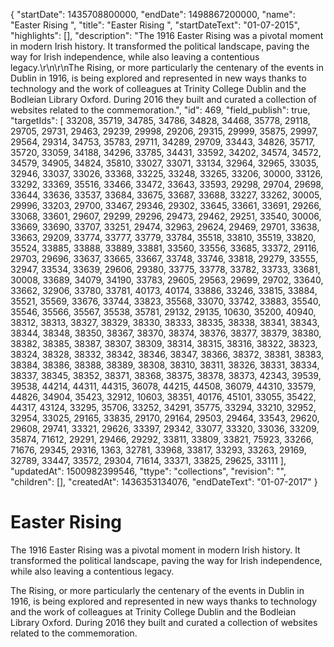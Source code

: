 {
  "startDate": 1435708800000, 
  "endDate": 1498867200000, 
  "name": "Easter Rising ", 
  "title": "Easter Rising ", 
  "startDateText": "01-07-2015", 
  "highlights": [], 
  "description": "The 1916 Easter Rising was a pivotal moment in modern Irish history. It transformed the political landscape, paving the way for Irish independence, while also leaving a contentious legacy.\r\n\r\nThe Rising, or more particularly the centenary of the events in Dublin in 1916, is being explored and represented in new ways thanks to technology and the work of colleagues at Trinity College Dublin and the Bodleian Library Oxford. During 2016 they built and curated a collection of websites related to the commemoration.", 
  "id": 469, 
  "field_publish": true, 
  "targetIds": [
    33208, 
    35719, 
    34785, 
    34786, 
    34828, 
    34468, 
    35778, 
    29118, 
    29705, 
    29731, 
    29463, 
    29239, 
    29998, 
    29206, 
    29315, 
    29999, 
    35875, 
    29997, 
    29564, 
    29314, 
    34753, 
    35783, 
    29711, 
    34289, 
    29709, 
    33443, 
    34826, 
    35717, 
    35720, 
    33059, 
    34188, 
    34296, 
    33785, 
    34431, 
    33592, 
    34202, 
    34574, 
    34572, 
    34579, 
    34905, 
    34824, 
    35810, 
    33027, 
    33071, 
    33134, 
    32964, 
    32965, 
    33035, 
    32946, 
    33037, 
    33026, 
    33368, 
    33225, 
    33248, 
    33265, 
    33206, 
    30000, 
    33126, 
    33292, 
    33369, 
    35516, 
    33466, 
    33472, 
    33643, 
    33593, 
    29298, 
    29704, 
    29698, 
    33644, 
    33636, 
    33537, 
    33684, 
    33675, 
    33687, 
    33688, 
    33227, 
    33262, 
    30005, 
    29996, 
    33203, 
    29700, 
    33467, 
    29346, 
    29302, 
    33645, 
    33661, 
    33691, 
    29266, 
    33068, 
    33601, 
    29607, 
    29299, 
    29296, 
    29473, 
    29462, 
    29251, 
    33540, 
    30006, 
    33669, 
    33690, 
    33707, 
    33251, 
    29474, 
    32963, 
    29624, 
    29469, 
    29701, 
    33638, 
    33663, 
    29209, 
    33774, 
    33777, 
    33779, 
    33784, 
    35518, 
    33810, 
    35519, 
    33820, 
    35524, 
    33885, 
    33888, 
    33889, 
    33881, 
    33560, 
    33556, 
    33685, 
    33372, 
    29116, 
    29703, 
    29696, 
    33637, 
    33665, 
    33667, 
    33748, 
    33746, 
    33818, 
    29279, 
    33555, 
    32947, 
    33534, 
    33639, 
    29606, 
    29380, 
    33775, 
    33778, 
    33782, 
    33733, 
    33681, 
    30008, 
    33689, 
    34079, 
    34190, 
    33783, 
    29605, 
    29563, 
    29699, 
    29702, 
    33640, 
    33662, 
    32906, 
    33780, 
    33781, 
    40173, 
    40174, 
    33886, 
    33246, 
    33815, 
    33884, 
    35521, 
    35569, 
    33676, 
    33744, 
    33823, 
    35568, 
    33070, 
    33742, 
    33883, 
    35540, 
    35546, 
    35566, 
    35567, 
    35538, 
    35781, 
    29132, 
    29135, 
    10630, 
    35200, 
    40940, 
    38312, 
    38313, 
    38327, 
    38329, 
    38330, 
    38333, 
    38335, 
    38338, 
    38341, 
    38343, 
    38344, 
    38348, 
    38350, 
    38367, 
    38370, 
    38374, 
    38376, 
    38377, 
    38379, 
    38380, 
    38382, 
    38385, 
    38387, 
    38307, 
    38309, 
    38314, 
    38315, 
    38316, 
    38322, 
    38323, 
    38324, 
    38328, 
    38332, 
    38342, 
    38346, 
    38347, 
    38366, 
    38372, 
    38381, 
    38383, 
    38384, 
    38386, 
    38388, 
    38389, 
    38308, 
    38310, 
    38311, 
    38326, 
    38331, 
    38334, 
    38337, 
    38345, 
    38352, 
    38371, 
    38368, 
    38375, 
    38378, 
    38373, 
    42343, 
    39539, 
    39538, 
    44214, 
    44311, 
    44315, 
    36078, 
    44215, 
    44508, 
    36079, 
    44310, 
    33579, 
    44826, 
    34904, 
    35423, 
    32912, 
    10603, 
    38351, 
    40176, 
    45101, 
    33055, 
    35422, 
    44317, 
    43124, 
    33295, 
    35706, 
    33252, 
    34291, 
    35775, 
    33294, 
    33210, 
    32952, 
    32954, 
    33025, 
    29165, 
    33835, 
    29170, 
    29164, 
    29503, 
    29464, 
    33543, 
    29620, 
    29608, 
    29741, 
    33321, 
    29626, 
    33397, 
    29342, 
    33077, 
    33320, 
    33036, 
    33209, 
    35874, 
    71612, 
    29291, 
    29466, 
    29292, 
    33811, 
    33809, 
    33821, 
    75923, 
    33266, 
    71676, 
    29345, 
    29316, 
    1363, 
    32781, 
    33968, 
    33817, 
    33293, 
    33263, 
    29169, 
    32789, 
    33447, 
    33572, 
    29304, 
    71614, 
    33371, 
    33825, 
    29625, 
    33111
  ], 
  "updatedAt": 1500982399546, 
  "ttype": "collections", 
  "revision": "", 
  "children": [], 
  "createdAt": 1436353134076, 
  "endDateText": "01-07-2017"
}

# Easter Rising 

The 1916 Easter Rising was a pivotal moment in modern Irish history. It transformed the political landscape, paving the way for Irish independence, while also leaving a contentious legacy.

The Rising, or more particularly the centenary of the events in Dublin in 1916, is being explored and represented in new ways thanks to technology and the work of colleagues at Trinity College Dublin and the Bodleian Library Oxford. During 2016 they built and curated a collection of websites related to the commemoration.